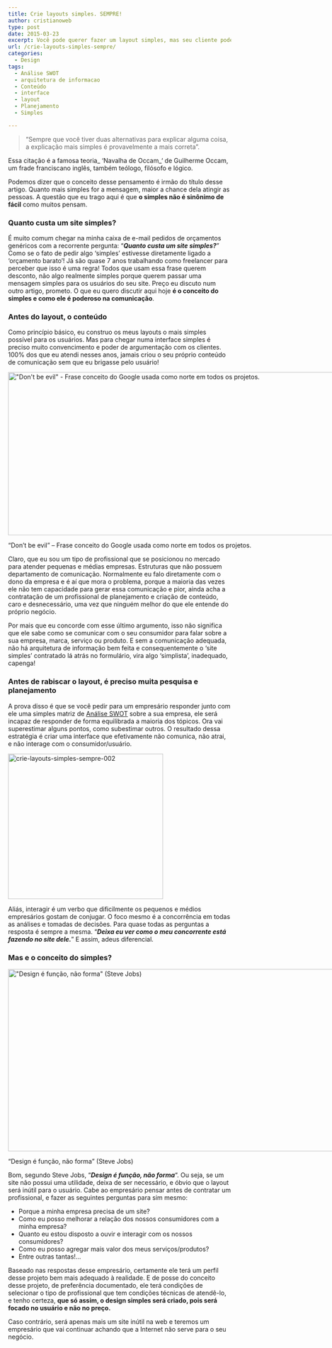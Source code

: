 ```yaml
---
title: Crie layouts simples. SEMPRE!
author: cristianoweb
type: post
date: 2015-03-23
excerpt: Você pode querer fazer um layout simples, mas seu cliente pode não entender de comunicação. E aí, o que você faz?
url: /crie-layouts-simples-sempre/
categories:
  - Design
tags:
  - Análise SWOT
  - arquitetura de informacao
  - Conteúdo
  - interface
  - layout
  - Planejamento
  - Simples

---
```

> &#8220;Sempre que você tiver duas alternativas para explicar alguma coisa, a explicação mais simples é provavelmente a mais correta&#8221;.

Essa citação é a famosa teoria_ &#8216;Navalha de Occam_&#8216; de Guilherme Occam, um frade franciscano inglês, também teólogo, filósofo e lógico.

Podemos dizer que o conceito desse pensamento é irmão do título desse artigo. Quanto mais simples for a mensagem, maior a chance dela atingir as pessoas. A questão que eu trago aqui é que **o simples não é sinônimo de fácil** como muitos pensam.

### Quanto custa um site simples?

É muito comum chegar na minha caixa de e-mail pedidos de orçamentos genéricos com a recorrente pergunta: &#8220;_**Quanto custa um site simples?**_&#8221; Como se o fato de pedir algo &#8216;simples&#8217; estivesse diretamente ligado a &#8216;orçamento barato&#8217;! Já são quase 7 anos trabalhando como freelancer para perceber que isso é uma regra! Todos que usam essa frase querem desconto, não algo realmente simples porque querem passar uma mensagem simples para os usuários do seu site. Preço eu discuto num outro artigo, prometo. O que eu quero discutir aqui hoje **é o conceito do simples e como ele é poderoso na comunicação**.

### Antes do layout, o conteúdo

Como princípio básico, eu construo os meus layouts o mais simples possível para os usuários. Mas para chegar numa interface simples é preciso muito convencimento e poder de argumentação com os clientes. 100% dos que eu atendi nesses anos, jamais criou o seu próprio conteúdo de comunicação sem que eu brigasse pelo usuário!

<div id="attachment_47659" style="width: 791px" class="wp-caption aligncenter">
  <img class="wp-image-47659" src="http://tableless.com.br/wp-content/uploads/2015/03/crie-layouts-simples-sempre-001.jpg" alt="&quot;Don't be evil&quot; - Frase conceito do Google usada como norte em todos os projetos." width="781" height="368" srcset="uploads/2015/03/crie-layouts-simples-sempre-001.jpg 800w, uploads/2015/03/crie-layouts-simples-sempre-001-265x125.jpg 265w, uploads/2015/03/crie-layouts-simples-sempre-001-400x189.jpg 400w" sizes="(max-width: 781px) 100vw, 781px" />
  
  <p class="wp-caption-text">
    &#8220;Don&#8217;t be evil&#8221; &#8211; Frase conceito do Google usada como norte em todos os projetos.
  </p>
</div>

Claro, que eu sou um tipo de profissional que se posicionou no mercado para atender pequenas e médias empresas. Estruturas que não possuem departamento de comunicação. Normalmente eu falo diretamente com o dono da empresa e é aí que mora o problema, porque a maioria das vezes ele não tem capacidade para gerar essa comunicação e pior, ainda acha a contratação de um profissional de planejamento e criação de conteúdo, caro e desnecessário, uma vez que ninguém melhor do que ele entende do próprio negócio.

Por mais que eu concorde com esse último argumento, isso não significa que ele sabe como se comunicar com o seu consumidor para falar sobre a sua empresa, marca, serviço ou produto. E sem a comunicação adequada, não há arquitetura de informação bem feita e consequentemente o &#8216;site simples&#8217; contratado lá atrás no formulário, vira algo &#8216;simplista&#8217;, inadequado, capenga!

### Antes de rabiscar o layout, é preciso muita pesquisa e planejamento

A prova disso é que se você pedir para um empresário responder junto com ele uma simples matriz de <a title="Análise SWOT | Esse link abre numa nova janela" href="http://pt.wikipedia.org/wiki/An%C3%A1lise_SWOT" target="_blank">Análise SWOT</a> sobre a sua empresa, ele será incapaz de responder de forma equilibrada a maioria dos tópicos. Ora vai superestimar alguns pontos, como subestimar outros. O resultado dessa estratégia é criar uma interface que efetivamente não comunica, não atrai, e não interage com o consumidor/usuário.

<img class="aligncenter wp-image-47658" src="http://tableless.com.br/wp-content/uploads/2015/03/crie-layouts-simples-sempre-002.jpg" alt="crie-layouts-simples-sempre-002" width="350" height="328" srcset="uploads/2015/03/crie-layouts-simples-sempre-002.jpg 800w, uploads/2015/03/crie-layouts-simples-sempre-002-148x139.jpg 148w, uploads/2015/03/crie-layouts-simples-sempre-002-400x375.jpg 400w" sizes="(max-width: 350px) 100vw, 350px" />

Aliás, interagir é um verbo que dificilmente os pequenos e médios empresários gostam de conjugar. O foco mesmo é a concorrência em todas as análises e tomadas de decisões. Para quase todas as perguntas a resposta é sempre a mesma. &#8220;_**Deixa eu ver como o meu concorrente está fazendo no site dele.**_&#8221; E assim, adeus diferencial.

### Mas e o conceito do simples?

<div id="attachment_47660" style="width: 800px" class="wp-caption aligncenter">
  <img class="wp-image-47660" src="http://tableless.com.br/wp-content/uploads/2015/03/crie-layouts-simples-sempre-003.jpg" alt="&quot;Design é função, não forma&quot; (Steve Jobs)" width="790" height="411" srcset="uploads/2015/03/crie-layouts-simples-sempre-003.jpg 800w, uploads/2015/03/crie-layouts-simples-sempre-003-265x139.jpg 265w, uploads/2015/03/crie-layouts-simples-sempre-003-400x208.jpg 400w" sizes="(max-width: 790px) 100vw, 790px" />
  
  <p class="wp-caption-text">
    &#8220;Design é função, não forma&#8221; (Steve Jobs)
  </p>
</div>

Bom, segundo Steve Jobs, &#8220;_**Design é função, não forma**_&#8220;. Ou seja, se um site não possui uma utilidade, deixa de ser necessário, e óbvio que o layout será inútil para o usuário. Cabe ao empresário pensar antes de contratar um profissional, e fazer as seguintes perguntas para sim mesmo:

  * Porque a minha empresa precisa de um site?
  * Como eu posso melhorar a relação dos nossos consumidores com a minha empresa?
  * Quanto eu estou disposto a ouvir e interagir com os nossos consumidores?
  * Como eu posso agregar mais valor dos meus serviços/produtos?
  * Entre outras tantas!&#8230;

Baseado nas respostas desse empresário, certamente ele terá um perfil desse projeto bem mais adequado à realidade. E de posse do conceito desse projeto, de preferência documentado, ele terá condições de selecionar o tipo de profissional que tem condições técnicas de atendê-lo, e tenho certeza, **que só assim, o design simples será criado, pois será focado no usuário e não no preço.**

Caso contrário, será apenas mais um site inútil na web e teremos um empresário que vai continuar achando que a Internet não serve para o seu negócio.